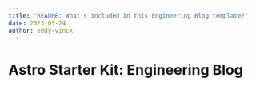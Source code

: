 ```yaml
---
title: "README: What's included in this Engineering Blog template?"
date: 2023-05-24
author: eddy-vinck
---
```


# Astro Starter Kit: Engineering Blog
